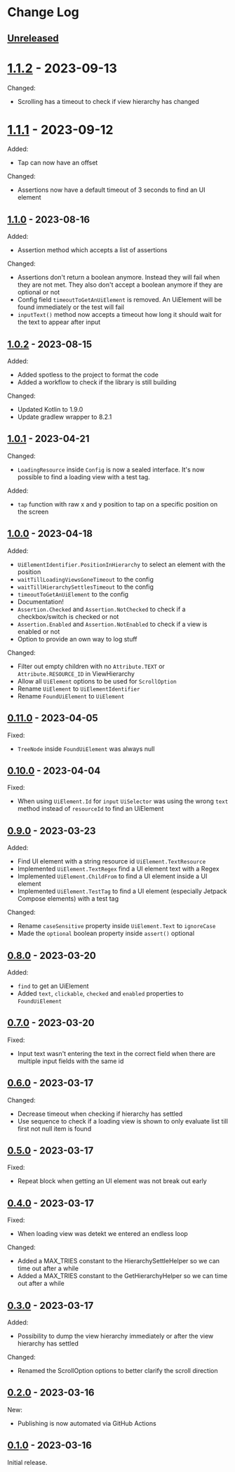 # Change Log

[//]: # (https://keepachangelog.com/en/1.1.0/)

## [Unreleased]

# [1.1.2] - 2023-09-13

Changed:
- Scrolling has a timeout to check if view hierarchy has changed

# [1.1.1] - 2023-09-12

Added:
- Tap can now have an offset

Changed:
- Assertions now have a default timeout of 3 seconds to find an UI element

## [1.1.0] - 2023-08-16

Added:
- Assertion method which accepts a list of assertions

Changed:
- Assertions don't return a boolean anymore. Instead they will fail when they are not met. They also don't accept a boolean anymore if they are optional or not
- Config field `timeoutToGetAnUiElement` is removed. An UiElement will be found immediately or the test will fail
- `inputText()` method now accepts a timeout how long it should wait for the text to appear after input

## [1.0.2] - 2023-08-15

Added:
- Added spotless to the project to format the code
- Added a workflow to check if the library is still building

Changed:
- Updated Kotlin to 1.9.0
- Update gradlew wrapper to 8.2.1

## [1.0.1] - 2023-04-21

Changed:
- `LoadingResource` inside `Config` is now a sealed interface.
It's now possible to find a loading view with a test tag.

Added:
- `tap` function with raw x and y position to tap on a specific position on the screen

## [1.0.0] - 2023-04-18

Added:
- `UiElementIdentifier.PositionInHierarchy` to select an element with the position
- `waitTillLoadingViewsGoneTimeout` to the config
- `waitTillHierarchySettlesTimeout` to the config
- `timeoutToGetAnUiElement` to the config
- Documentation!
- `Assertion.Checked` and `Assertion.NotChecked` to check if a checkbox/switch is checked or not
- `Assertion.Enabled` and `Assertion.NotEnabled` to check if a view is enabled or not
- Option to provide an own way to log stuff

Changed:
- Filter out empty children with no `Attribute.TEXT` or `Attribute.RESOURCE_ID` in ViewHierarchy
- Allow all `UiElement` options to be used for `ScrollOption`
- Rename `UiElement` to `UiElementIdentifier`
- Rename `FoundUiElement` to `UiElement`

## [0.11.0] - 2023-04-05

Fixed:
- `TreeNode` inside `FoundUiElement` was always null

## [0.10.0] - 2023-04-04

Fixed:
- When using `UiElement.Id` for `input` `UiSelector` was using the wrong `text` method instead of `resourceId` to find an UiElement

## [0.9.0] - 2023-03-23

Added:
- Find UI element with a string resource id `UiElement.TextResource`
- Implemented `UiElement.TextRegex` find a UI element text with a Regex
- Implemented `UiElement.ChildFrom` to find a UI element inside a UI element
- Implemented `UiElement.TestTag` to find a UI element (especially Jetpack Compose elements) with a
  test tag

Changed:
- Rename `caseSensitive` property inside `UiElement.Text` to `ignoreCase`
- Made the `optional` boolean property inside `assert()` optional

## [0.8.0] - 2023-03-20

Added:
- `find` to get an UiElement
- Added `text`, `clickable`, `checked` and `enabled` properties to `FoundUiElement`

## [0.7.0] - 2023-03-20

Fixed:
- Input text wasn't entering the text in the correct field when there are multiple input fields with the same id

## [0.6.0] - 2023-03-17

Changed:
- Decrease timeout when checking if hierarchy has settled
- Use sequence to check if a loading view is shown to only evaluate list till first not null item is found

## [0.5.0] - 2023-03-17

Fixed:
- Repeat block when getting an UI element was not break out early

## [0.4.0] - 2023-03-17

Fixed:
- When loading view was detekt we entered an endless loop

Changed:
- Added a MAX_TRIES constant to the HierarchySettleHelper so we can time out after a while
- Added a MAX_TRIES constant to the GetHierarchyHelper so we can time out after a while

## [0.3.0] - 2023-03-17

Added:
- Possibility to dump the view hierarchy immediately or after the view hierarchy has settled


Changed:
- Renamed the ScrollOption options to better clarify the scroll direction

## [0.2.0] - 2023-03-16

New:

- Publishing is now automated via GitHub Actions

## [0.1.0] - 2023-03-16

Initial release.

[unreleased]: https://github.com/getyourguide/UiTestGlaze/compare/1.1.2...HEAD
[1.1.2]: https://github.com/getyourguide/UiTestGlaze/releases/tag/1.1.2
[1.1.1]: https://github.com/getyourguide/UiTestGlaze/releases/tag/1.1.1
[1.1.0]: https://github.com/getyourguide/UiTestGlaze/releases/tag/1.1.0
[1.0.2]: https://github.com/getyourguide/UiTestGlaze/releases/tag/1.0.2
[1.0.1]: https://github.com/getyourguide/UiTestGlaze/releases/tag/1.0.1
[1.0.0]: https://github.com/getyourguide/UiTestGlaze/releases/tag/1.0.0
[0.11.0]: https://github.com/getyourguide/UiTestGlaze/releases/tag/0.11.0
[0.10.0]: https://github.com/getyourguide/UiTestGlaze/releases/tag/0.10.0
[0.9.0]: https://github.com/getyourguide/UiTestGlaze/releases/tag/0.9.0
[0.8.0]: https://github.com/getyourguide/UiTestGlaze/releases/tag/0.8.0
[0.7.0]: https://github.com/getyourguide/UiTestGlaze/releases/tag/0.7.0
[0.6.0]: https://github.com/getyourguide/UiTestGlaze/releases/tag/0.6.0
[0.5.0]: https://github.com/getyourguide/UiTestGlaze/releases/tag/0.5.0
[0.4.0]: https://github.com/getyourguide/UiTestGlaze/releases/tag/0.4.0
[0.3.0]: https://github.com/getyourguide/UiTestGlaze/releases/tag/0.3.0
[0.2.0]: https://github.com/getyourguide/UiTestGlaze/releases/tag/0.2.0
[0.1.0]: https://github.com/getyourguide/UiTestGlaze/releases/tag/0.1.0
